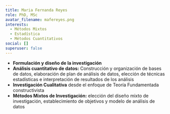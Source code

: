 ```yaml
---
title: Maria Fernanda Reyes
role: PhD, MSc
avatar_filename: mafereyes.png
interests:
  - Métodos Mixtos
  - Estadística
  - Métodos Cuantitativos
social: []
superuser: false
---
```

* **Formulación y diseño de la investigación**
* **Análisis cuantitativo de datos:** Construcción y organización de bases de datos, elaboración de plan de análisis de datos, elección de técnicas estadísticas e
interpretación de resultados de los análisis
* **Investigación Cualitativa** desde el enfoque de Teoría Fundamentada constructivista
* **Métodos Mixtos de Investigación:** elección del diseño mixto de investigación,
establecimiento de objetivos y modelo de análisis de datos